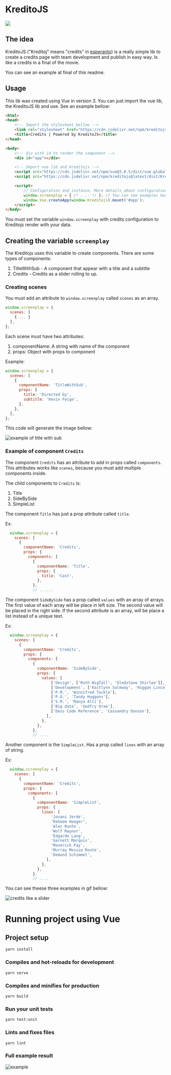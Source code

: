 # KreditoJS

[![](https://data.jsdelivr.com/v1/package/npm/kreditojs/badge)](https://www.jsdelivr.com/package/npm/kreditojs)

## The idea

KreditoJS ("Kreditoj" means "credits" in [esperanto](https://en.wikipedia.org/wiki/Esperanto)) is a really simple lib to create a credits page with team development and publish in easy way. Is like a credits in a final of the movie.

You can see an example at final of this readme.

## Usage

This lib was created using Vue in version 3. You can just import the vue lib, the KreditoJS lib and use. See an example bellow:

```html
<html>
<head>
    <!-- Import the stylesheet bellow -->
    <link rel="stylesheet" href="https://cdn.jsdelivr.net/npm/kreditojs@latest/dist/Kreditojs.css" />
    <title>Credits | Powered by KreditoJS</title>
</head>

<body>
    <!-- div with id to render the component -->
    <div id="app"></div>

    <!-- Import vue lib and kreditojs -->
    <script src="https://cdn.jsdelivr.net/npm/vue@3.0.5/dist/vue.global.min.js"></script>
    <script src="https://cdn.jsdelivr.net/npm/kreditojs@latest/dist/Kreditojs.umd.min.js"></script>

    <script>
        // Configuration and instance. More details about configuration bellow
        window.screenplay = { /* .... */ }; // You can see examples here: https://github.com/tacnoman/kreditojs/tree/master/examples
        window.Vue.createApp(window.Kreditojs).mount('#app');
    </script>
</body>
```

You must set the variable `window.screenplay` with credits configuration to Kreditojs render with your data.

## Creating the variable `screenplay`

The Kreditojs uses this variable to create components. There are some types of components:

1. TitleWithSub - A component that appear with a title and a subtitle
2. Credits - Credits as a slider rolling to up.

### Creating scenes

You must add an attribute to `window.screenplay` called `scenes` as an array.

```js
window.screenplay = {
  scenes: [
    { ... }
  ],
};
```

Each scene must have two attributes:

1. componentName: A string with name of the component
2. props: Object with props to component

Example:

```js
window.screenplay = {
  scenes: [
    {
      componentName: 'TitleWithSub',
      props: {
        title: 'Directed by',
        subtitle: 'Kevin Feige',
      },
    },
  ],
};
```

This code will generate the image bellow:

<img src="https://github.com/tacnoman/kreditojs/raw/master/data/title-with-subtitle.gif" alt="example of title with sub" />

### Example of component `Credits`

The component `Credits` has an attribute to add in props called `components`. This attributes works like `scenes`, because you must add multiple components inside.

The child components to `Credits` is:

1. Title
2. SideBySide
3. SimpleList

The component `Title` has just a prop attribute called `title`.

Ex:
```js
  window.screenplay = {
    scenes: [
      {
        componentName: 'Credits',
        props: {
          components: [
            {
              componentName: 'Title',
              props: {
                title: 'Cast',
              },
            },
            // ......
```

The component `SideBySide` has a prop called `values` with an array of arrays.
The first value of each array will be place in left size. The second value will be placed in the right side.
If the second attribute is an array, will be place a list instead of a unique text.

Ex:
```js
  window.screenplay = {
    scenes: [
      {
        componentName: 'Credits',
        props: {
          components: [
            {
              componentName: 'SideBySide',
              props: {
                values: [
                    ['Design', ['Roth Wigfall', 'Gledstane Shirlee']],
                    ['Development', ['Kaitlynn Saleway', 'Higgan Lincoln', 'Marshall Willcott', 'Shepperd Caltera']],
                    ['P.M.', 'Winnifred Tackle'],
                    ['P.O.', 'Tandy Huggons'],
                    ['S.M.', 'Manya Alti'],
                    ['Big data', 'Godfry Orae'],
                    ['Dess Code Reference', 'Cassandry Donson'],
                  ],
                },
              },
            },
            // ....
```

Another component is the `SimpleList`. Has a prop called `lines` with an array of string.

Ex:
```js
  window.screenplay = {
    scenes: [
      {
        componentName: 'Credits',
        props: {
          components: [
            {
              componentName: 'SimpleList',
              props: {
                lines: [
                    'Jovani Jerde',
                    'Raheem Hoeger',
                    'Alec Runte',
                    'Wolf Raynor',
                    'Edgardo Lang',
                    'Garnett Marquis',
                    'Maverick Fay',
                    'Murray Mossie Route',
                    'Demond Schimmel',
                  ],
                },
              },
            },
            // ....
```

You can see theese three examples in gif bellow:

<img src="https://github.com/tacnoman/kreditojs/raw/master/data/slider-credits.gif" alt="credits like a slider" />

# Running project using Vue

## Project setup
```
yarn install
```

### Compiles and hot-reloads for development
```
yarn serve
```

### Compiles and minifies for production
```
yarn build
```

### Run your unit tests
```
yarn test:unit
```

### Lints and fixes files
```
yarn lint
```

### Full example result

<img src="https://github.com/tacnoman/kreditojs/raw/master/data/credits.gif" alt="example" />

